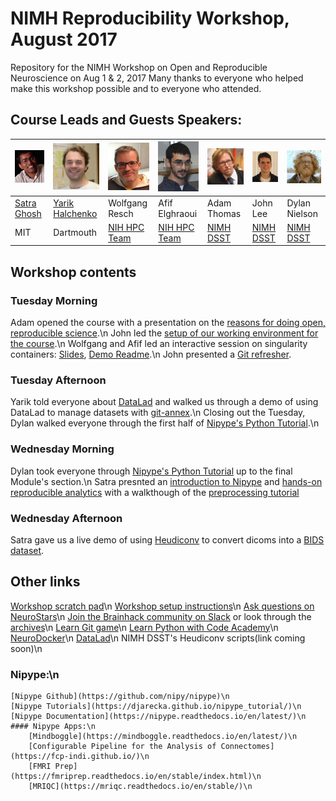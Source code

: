 # NIMH Reproducibility Workshop, August 2017
Repository for the NIMH Workshop on Open and Reproducible Neuroscience on Aug 1 &amp; 2, 2017
Many thanks to everyone who helped make this workshop possible and to everyone who attended.
## Course Leads and Guests Speakers:
![Satra](images/satra-ghosh.jpg) | ![Yarik](images/yarik-halchenko.jpg) | ![Wolfgang](images/wolfgang-resch.jpg) | ![Afif](images/afif-elghraoui.jpg) | ![Adam](images/adam-thomas.jpg) | ![John](images/john-lee.jpg) | ![Dylan](images/dylan-nielson.jpg)
--- | --- | --- | --- | --- | --- | ---  
[Satra Ghosh](http://satra.cogitatum.org/) | [Yarik Halchenko](http://haxbylab.dartmouth.edu/ppl/yarik.html) | Wolfgang Resch | Afif Elghraoui | Adam Thomas | John Lee | Dylan Nielson
MIT | Dartmouth | [NIH HPC Team](http://hpc.nih.gov/) | [NIH HPC Team](http://hpc.nih.gov/) | [NIMH DSST](https://cmn.nimh.nih.gov/dsst) | [NIMH DSST](https://cmn.nimh.nih.gov/dsst) | [NIMH DSST](https://cmn.nimh.nih.gov/dsst)

## Workshop contents

### Tuesday Morning

Adam opened the course with a presentation on the [reasons for doing open, reproducible science](materials/ReproCourseIntro_Aug.pdf).\n
John led the [setup of our working environment for the course](materials/course_setup.ipynb).\n
Wolfgang and Afif led an interactive session on singularity containers: [Slides](https://hpc.nih.gov/training/handouts/170801_singularity.svg#1_0), [Demo Readme](https://hpc.nih.gov/training/handouts/170801_singularity_demo.html).\n
John presented a [Git refresher]().

### Tuesday Afternoon

Yarik told everyone about [DataLad](http://datalad.org/) and walked us through a demo of using DataLad to manage datasets with [git-annex](https://git-annex.branchable.com/).\n
Closing out the Tuesday, Dylan walked everyone through the first half of [Nipype's Python Tutorial](https://djarecka.github.io/nipype_tutorial/notebooks/introduction_python.html).\n

### Wednesday Morning

Dylan took everyone through [Nipype's Python Tutorial](https://djarecka.github.io/nipype_tutorial/notebooks/introduction_python.html) up to the final Module's section.\n
Satra presnted an [introduction to Nipype](materials/nipype.pdf) and [hands-on reproducible analytics](materials/nipype-1.pdf) with a walkthough of the [preprocessing tutorial](https://djarecka.github.io/nipype_tutorial/notebooks/example_preprocessing.html)

### Wednesday Afternoon
Satra gave us a live demo of using [Heudiconv](https://github.com/nipy/heudiconv) to convert dicoms into a [BIDS dataset](http://bids.neuroimaging.io/).

## Other links

[Workshop scratch pad](https://docs.google.com/document/d/1jqSoF5R3G355cn8u5yxx6hcl1Vu_NbLMe8wMurQjcqE/edit?usp=sharing)\n
[Workshop setup instructions](https://docs.google.com/document/d/11Byl0wZ5FSqaj3lhMPlDmwaFUP-xQ8Cm8EgNEaBjmgw/edit?usp=sharing)\n
[Ask questions on NeuroStars](https://neurostars.org)\n
[Join the Brainhack community on Slack](https://brainhack-slack-invite.herokuapp.com/) or look through the [archives](https://brainhack.slackarchive.io/general/)\n
[Learn Git game](learngitbranching.js.org)\n
[Learn Python with Code Academy](https://www.codecademy.com/learn/python)\n
[NeuroDocker](https://github.com/kaczmarj/neurodocker)\n
[DataLad](http://datalad.org/)\n
NIMH DSST's Heudiconv scripts(link coming soon)\n
### Nipype:\n
    [Nipype Github](https://github.com/nipy/nipype)\n
    [Nipype Tutorials](https://djarecka.github.io/nipype_tutorial/)\n
    [Nipype Documentation](https://nipype.readthedocs.io/en/latest/)\n 
	#### Nipype Apps:\n
	    [Mindboggle](https://mindboggle.readthedocs.io/en/latest/)\n
	    [Configurable Pipeline for the Analysis of Connectomes](https://fcp-indi.github.io/)\n
	    [FMRI Prep](https://fmriprep.readthedocs.io/en/stable/index.html)\n
	    [MRIQC](https://mriqc.readthedocs.io/en/stable/)\n




